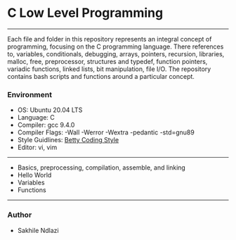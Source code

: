 # C Low Level Programming #
------
Each file and folder in this repository represents an integral concept of programming, focusing on the C programming language. There references to, variables, conditionals, debugging, arrays, pointers, recursion, libraries, malloc, free, preprocessor, structures and typedef, function pointers, variadic functions, linked lists, bit manipulation, file I/O. The repository contains bash scripts and functions around a particular concept.

### Environment ###
 * OS: Ubuntu 20.04 LTS
 * Language: C
 * Compiler: gcc 9.4.0
 * Compiler Flags: -Wall -Werror -Wextra -pedantic -std=gnu89
 * Style Guidlines: [Betty Coding Style](https://github.com/holbertonschool/Betty/wiki)
 * Editor: vi, vim

------

* Basics, preprocessing, compilation, assemble, and linking
* Hello World
* Variables
* Functions

------
### Author ###
 * Sakhile Ndlazi
